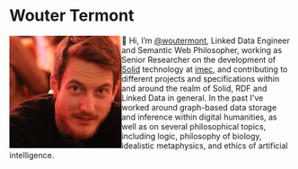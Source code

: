 # Wouter Termont

<img alt="Wouter Termont" height="200" align="left" src="https://raw.githubusercontent.com/woutermont/woutermont/main/profile.jpeg" /> 👋 Hi, I’m [@woutermont](https://github.com/woutermont), Linked Data Engineer and Semantic Web Philosopher, working as Senior Researcher on the development of [Solid](https://solidproject.org) technology at [imec](https://imec-int.com), and contributing to different projects and specifications within and around the realm of Solid, RDF and Linked Data in general. In the past I've worked around graph-based data storage and inference within digital humanities, as well as on several philosophical topics, including logic, philosophy of biology, idealistic metaphysics, and ethics of artificial intelligence.
